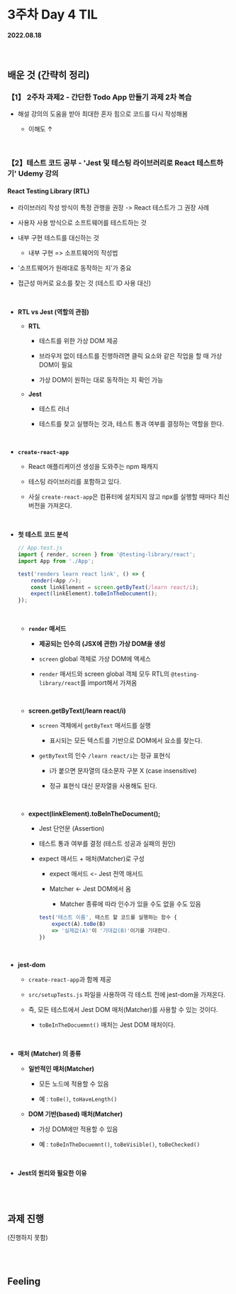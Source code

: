 # 3주차 Day 4 TIL

#### 2022.08.18

<br/>

## 배운 것 (간략히 정리)

### 【1】 2주차 과제2 - 간단한 Todo App 만들기 과제 2차 복습

- 해설 강의의 도움을 받아 최대한 혼자 힘으로 코드를 다시 작성해봄

    - 이해도 ↑

<br/>

### 【2】테스트 코드 공부 - 'Jest 및 테스팅 라이브러리로 React 테스트하기' Udemy 강의

#### React Testing Library (RTL)

- 라이브러리 작성 방식이 특정 관행을 권장 -> React 테스트가 그 권장 사례

- 사용자 사용 방식으로 소프트웨어를 테스트하는 것

- 내부 구현 테스트를 대신하는 것

    - 내부 구현 => 소프트웨어의 작성법

- '소프트웨어가 원래대로 동작하는 지'가 중요

- 접근성 마커로 요소를 찾는 것 (테스트 ID 사용 대신)

<br/>

- <strong>RTL vs Jest (역할의 관점)</strong>

    - <strong>RTL</strong>

        - 테스트를 위한 가상 DOM 제공
        
        - 브라우저 없이 테스트를 진행하려면 클릭 요소와 같은 작업을 할 때 가상 DOM이 필요

        - 가상 DOM이 원하는 대로 동작하는 지 확인 가능

    - <strong>Jest</strong>

        - 테스트 러너

        - 테스트를 찾고 실행하는 것과, 테스트 통과 여부를 결정하는 역할을 한다.

<br/>

- <strong><code>create-react-app</code></strong>

    - React 애플리케이션 생성을 도와주는 npm 패캐지

    - 테스팅 라이브러리를 포함하고 있다.

    - 사실 <code>create-react-app</code>은 컴퓨터에 설치되지 않고 npx를 실행할 때마다 최신 버전을 가져온다.

<br/>

- <strong>첫 테스트 코드 분석</strong>

    ```js
    // App.test.js
    import { render, screen } from '@testing-library/react';
    import App from './App';

    test('renders learn react link', () => {
        render(<App />);
        const linkElement = screen.getByText(/learn react/i);
        expect(linkElement).toBeInTheDocument();
    });
    ```

    <br/>

    - <strong><code>render</code> 매서드</strong>

        - <strong>제공되는 인수의 (JSX에 관한) 가상 DOM을 생성</strong>

        - <code>screen</code> global 객체로 가상 DOM에 액세스

        - <code>render</code> 매서드와 screen global 객체 모두 RTL의 <code>@testing-library/react</code>를 import해서 가져옴

    <br/>

    - <strong>screen.getByText(/learn react/i)</strong>

        - <code>screen</code> 객체에서 <code>getByText</code> 매서드를 실행

            - 표시되는 모든 텍스트를 기반으로 DOM에서 요소를 찾는다.

        - <code>getByText</code>의 인수 <code>/learn react/i</code>는 정규 표현식

            - i가 붙으면 문자열의 대소문자 구분 X (case insensitive)

            - 정규 표현식 대신 문자열을 사용해도 된다.

    <br/>

    - <strong>expect(linkElement).toBeInTheDocument();</strong>

        - Jest 단언문 (Assertion)

        - 테스트 통과 여부를 결정 (테스트 성공과 실패의 원인)

        - expect 매서드 + 매처(Matcher)로 구성

            - expect 매서드 <- Jest 전역 매서드

            - Matcher <- Jest DOM에서 옴

                - Matcher 종류에 따라 인수가 있을 수도 없을 수도 있음

            ```javascript
            test('테스트 이름', 테스트 할 코드를 실행하는 함수 {
                expect(A).toBe(B)
                => '실제값(A)'이 '기대값(B)'이기를 기대한다.
            })
            ```

<br/>

- <strong>jest-dom</strong>

    - <code>create-react-app</code>과 함께 제공

    - <code>src/setupTests.js</code> 파일을 사용하여 각 테스트 전에 jest-dom을 가져온다.

    - 즉, 모든 테스트에서 Jest DOM 매처(Matcher)를 사용할 수 있는 것이다.

        - <code>toBeInTheDocuemnt()</code> 매처는 Jest DOM 매처이다.

<br/>

- <strong>매처 (Matcher) 의 종류</strong>

    - <strong>일반적인 매처(Matcher)</strong>

        - 모든 노드에 적용할 수 있음

        - 예 : <code>toBe()</code>, <code>toHaveLength()</code>

    - <strong>DOM 기반(based) 매처(Matcher)</strong>

        - 가상 DOM에만 적용할 수 있음

        - 예 : <code>toBeInTheDocuemnt()</code>, <code>toBeVisible()</code>, <code>toBeChecked()</code>

<br/>

- <strong>Jest의 원리와 필요한 이유</strong>
        


<br/><br/>

## 과제 진행

(진행하지 못함)

<br/><br/>

## Feeling
